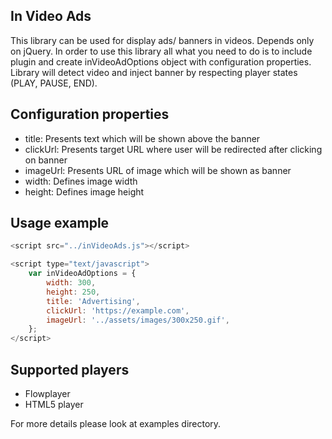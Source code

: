 ## In Video Ads
This library can be used for display ads/ banners in videos. Depends only on jQuery.
In order to use this library all what you need to do is to include plugin and create inVideoAdOptions object with configuration properties.
Library will detect video and inject banner by respecting player states (PLAY, PAUSE, END).

## Configuration properties
- title: Presents text which will be shown above the banner
- clickUrl: Presents target URL where user will be redirected after clicking on banner
- imageUrl: Presents URL of image which will be shown as banner
- width: Defines image width
- height: Defines image height

## Usage example

```js
<script src="../inVideoAds.js"></script>

<script type="text/javascript">
    var inVideoAdOptions = {
        width: 300,
        height: 250,
        title: 'Advertising',
        clickUrl: 'https://example.com',
        imageUrl: '../assets/images/300x250.gif',
    };
</script>
```

## Supported players
- Flowplayer
- HTML5 player

For more details please look at examples directory.
